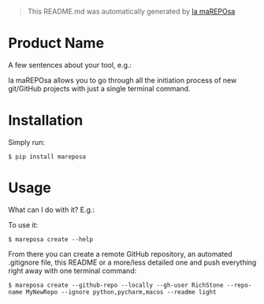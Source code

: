 > This README.md was automatically generated by [la maREPOsa](https://github.com/RichStone/mareposa)

# Product Name

A few sentences about your tool, e.g.:

la maREPOsa allows you to go through all the initiation process of new git/GitHub projects with just a single terminal command.


# Installation

Simply run:

    $ pip install mareposa


# Usage

What can I do with it? E.g.:

To use it:

    $ mareposa create --help

From there you can create a remote GitHub repository, an automated .gitignore file, this README or a more/less detailed one and push everything right away with one terminal command:

    $ mareposa create --github-repo --locally --gh-user RichStone --repo-name MyNewRepo --ignore python,pycharm,macos --readme light
